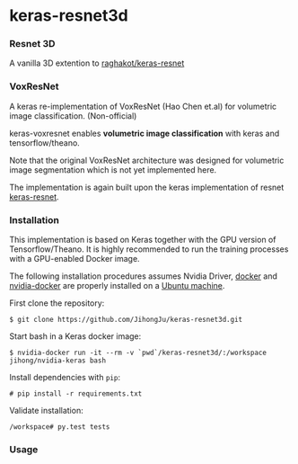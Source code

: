 # keras-resnet3d


### Resnet 3D

A vanilla 3D extention to [raghakot/keras-resnet](https://github.com/raghakot/keras-resnet)



### VoxResNet
A keras re-implementation of VoxResNet (Hao Chen et.al) for volumetric image classification. (Non-official)

keras-voxresnet enables __volumetric image classification__ with keras and tensorflow/theano.

Note that the original VoxResNet architecture was designed for volumetric image segmentation which is not yet implemented here.

The implementation is again built upon the keras implementation of resnet  [keras-resnet](https://github.com/raghakot/keras-resnet).


### Installation

This implementation is based on Keras together with the GPU version of Tensorflow/Theano. It is highly recommended to run the training processes with a GPU-enabled Docker image.

The following installation procedures assumes Nvidia Driver, [docker](https://docs.docker.com/engine/installation/linux/ubuntu/) and [nvidia-docker](https://devblogs.nvidia.com/parallelforall/nvidia-docker-gpu-server-application-deployment-made-easy/) are properly installed on a [Ubuntu machine](https://www.ubuntu.com/download/desktop/install-ubuntu-desktop).

First clone the repository:

```
$ git clone https://github.com/JihongJu/keras-resnet3d.git
```

Start bash in a Keras docker image:

```
$ nvidia-docker run -it --rm -v `pwd`/keras-resnet3d/:/workspace jihong/nvidia-keras bash
```

Install dependencies with `pip`:

```
# pip install -r requirements.txt
```


Validate installation:

```
/workspace# py.test tests
```

### Usage
